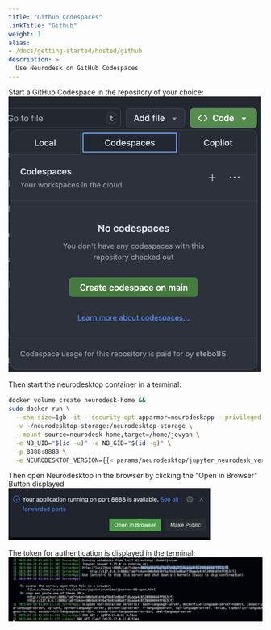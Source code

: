```yaml
---
title: "Github Codespaces"
linkTitle: "Github"
weight: 1
alias: 
- /docs/getting-started/hosted/github
description: >
  Use Neurodesk on GitHub Codespaces
---
```



Start a GitHub Codespace in the repository of your choice:
</br>
<img src="/static/docs/getting-started/hosted/github_codespace.png" alt="Start GitHub Codespace" width="500">

Then start the neurodesktop container in a terminal:
```bash
docker volume create neurodesk-home &&
sudo docker run \
  --shm-size=1gb -it --security-opt apparmor=neurodeskapp --privileged --user=root --name neurodesktop \
  -v ~/neurodesktop-storage:/neurodesktop-storage \
  --mount source=neurodesk-home,target=/home/jovyan \
  -e NB_UID="$(id -u)" -e NB_GID="$(id -g)" \
  -p 8888:8888 \
  -e NEURODESKTOP_VERSION={{< params/neurodesktop/jupyter_neurodesk_version >}} ghcr.io/neurodesk/neurodesktop/neurodesktop:{{< params/neurodesktop/jupyter_neurodesk_version >}}
```

Then open Neurodesktop in the browser by clicking the "Open in Browser" Button displayed
</br>
<img src="/static/docs/getting-started/hosted/github_codespace_open.png" alt="Pop up on GitHub Codespace" width="400">

The token for authentication is displayed in the terminal:
![alt text](/static/docs/getting-started/hosted/ghc_terminal.png)
